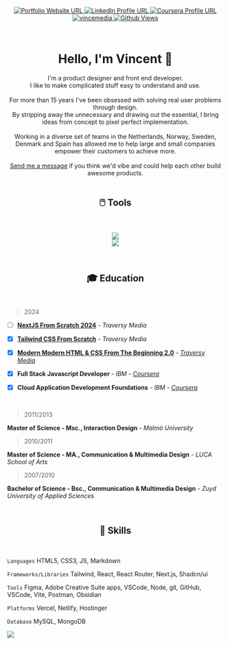 <p align="center">
  <a href="https://vince.media/">
    <img src="https://img.shields.io/badge/Portfolio-255E63?style=for-the-badge&logo=About.me&logoColor=white" alt="Portfolio Website URL">
  </a>
  <a href="https://www.linkedin.com/in/vince-media/">
    <img src="https://img.shields.io/badge/LinkedIn-0077B5?style=for-the-badge&logo=linkedin&logoColor=white" alt="LinkedIn Profile URL" />
  </a>
  <a href="https://www.coursera.org/learner/vincemedia">
    <img src="https://img.shields.io/badge/Coursera-0056D2?style=for-the-badge&logo=Coursera&logoColor=white" alt="Coursera Profile URL" />
  </a>
  <a href="https://wakatime.com/@vincemedia" target="_blank">
	  <img src="https://wakatime.com/badge/user/4ef4bfc4-eb87-4842-b43d-ff1d8cc57e73.svg?style=for-the-badge" alt="vincemedia" />
  </a>
  <a href="https://www.coursera.org/learner/vincemedia">
    <img src="https://komarev.com/ghpvc/?username=vincemedia&style=for-the-badge" alt="Github Views" />
  </a>
</p>
<br/>

<h1 align="center">Hello, I'm Vincent 👋 </h1> 

<p align="center">
I'm a product designer and front end developer.
<br/>I like to make complicated stuff easy to understand and use.	
	<br/>
<br/>For more than 15 years I've been obsessed with solving real user problems through design.
<br/>By stripping away the unnecessary and drawing out the essential,
	I bring ideas from concept to pixel perfect implementation. 
<br/><br/>
Working in a diverse set of teams in the Netherlands, Norway, Sweden, Denmark and Spain has allowed me to help large and small companies empower their customers to achieve more.
<br/><br/>
<a href="https://vince.media">Send me a message</a> if you think we'd vibe and could help each other build awesome products. 
<br/><br/>
</p>



<h2  align="center">🖱️ Tools</h2>
<br/>
<p align="center">
<img
	src="https://skillicons.dev/icons?i=figma,xd,ps,ai,vscode,html,css,js&theme=light" />
<br/>
<img
	src="https://skillicons.dev/icons?i=ts,nodejs,react,tailwind,nextjs,vercel,firebase,postman&theme=light" />
</p>
<br/>

<h2  align="center">🎓 Education</h2>
<br/>

>2024

- [ ] [**NextJS From Scratch 2024**](https://www.traversymedia.com/nextjs-from-scratch) - *Traversy Media*

- [x] [**Tailwind CSS From Scratch**](https://www.traversymedia.com/tailwind-css-course) - *Traversy Media*

- [x] [**Modern Modern HTML & CSS From The Beginning 2.0**](https://www.traversymedia.com/modern-html-css-from-the-beginning) - [*Traversy Media*](https://app.kajabi.com/certificates/0ebb91c9)  

- [x] **Full Stack Javascript Developer** - *IBM* - [*Coursera*](https://www.coursera.org/account/accomplishments/specialization/Q5W8CND4AFEJ)

- [x] **Cloud Application Development Foundations** - *IBM* - [*Coursera*](https://www.coursera.org/account/accomplishments/specialization/2VRH378HSFJF)  

<br/>

>2011/2013

**Master of Science - Msc., Interaction Design** - *Malmö University*  


>2010/2011

**Master of Science - MA., Communication & Multimedia Design** - *LUCA School of Arts*  


>2007/2010

**Bachelor of Science - Bsc., Communication & Multimedia Design** - *Zuyd University of Applied Sciences*  

<br/>

<h2  align="center">🔧 Skills</h2>
<br/>

```Languages```
HTML5, CSS3, JS, Markdown

```Frameworks/Libraries```
Tailwind, React, React Router, Next.js, Shadcn/ui

```Tools```
Figma, Adobe Creative Suite apps, VSCode, Node, git, GitHub, VSCode, Vite, Postman, Obsidian

```Platforms```
Vercel, Netlify, Hostinger

```Database```
MySQL, MongoDB

![](https://hit.yhype.me/github/profile?user_id=19822703)
